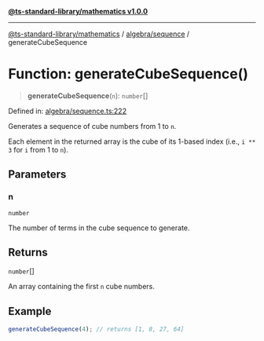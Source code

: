 [**@ts-standard-library/mathematics v1.0.0**](../../../README.md)

***

[@ts-standard-library/mathematics](../../../README.md) / [algebra/sequence](../README.md) / generateCubeSequence

# Function: generateCubeSequence()

> **generateCubeSequence**(`n`): `number`[]

Defined in: [algebra/sequence.ts:222](https://github.com/gabaudette/ts-stdlib/blob/ea80ba1db09c741e99f8cb19e94e5a29b81b623b/packages/mathematics/src/algebra/sequence.ts#L222)

Generates a sequence of cube numbers from 1 to `n`.

Each element in the returned array is the cube of its 1-based index (i.e., `i ** 3` for `i` from 1 to `n`).

## Parameters

### n

`number`

The number of terms in the cube sequence to generate.

## Returns

`number`[]

An array containing the first `n` cube numbers.

## Example

```typescript
generateCubeSequence(4); // returns [1, 8, 27, 64]
```
